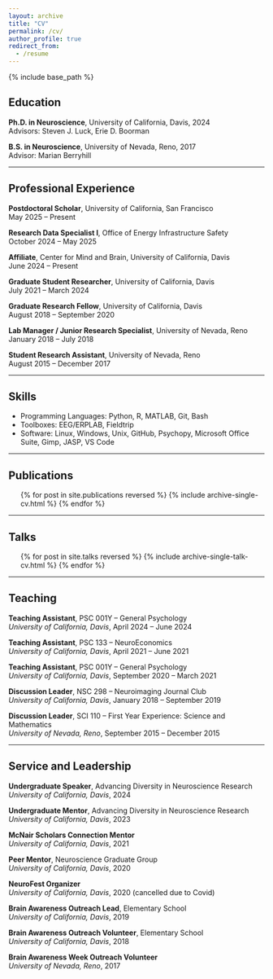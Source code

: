 ```yaml
---
layout: archive
title: "CV"
permalink: /cv/
author_profile: true
redirect_from:
  - /resume
---
```


{% include base_path %}

## Education

**Ph.D. in Neuroscience**, University of California, Davis, 2024  
Advisors: Steven J. Luck, Erie D. Boorman

**B.S. in Neuroscience**, University of Nevada, Reno, 2017  
Advisor: Marian Berryhill

---

## Professional Experience

**Postdoctoral Scholar**, University of California, San Francisco  
May 2025 – Present

**Research Data Specialist I**, Office of Energy Infrastructure Safety  
October 2024 – May 2025

**Affiliate**, Center for Mind and Brain, University of California, Davis  
June 2024 – Present

**Graduate Student Researcher**, University of California, Davis  
July 2021 – March 2024

**Graduate Research Fellow**, University of California, Davis  
August 2018 – September 2020

**Lab Manager / Junior Research Specialist**, University of Nevada, Reno  
January 2018 – July 2018

**Student Research Assistant**, University of Nevada, Reno  
August 2015 – December 2017

---

## Skills

- Programming Languages: Python, R, MATLAB, Git, Bash  
- Toolboxes: EEG/ERPLAB, Fieldtrip  
- Software: Linux, Windows, Unix, GitHub, Psychopy, Microsoft Office Suite, Gimp, JASP, VS Code

---

## Publications

<ul>
  {% for post in site.publications reversed %}
    {% include archive-single-cv.html %}
  {% endfor %}
</ul>

---

## Talks

<ul>
  {% for post in site.talks reversed %}
    {% include archive-single-talk-cv.html %}
  {% endfor %}
</ul>

---

## Teaching

**Teaching Assistant**, PSC 001Y – General Psychology  
*University of California, Davis*, April 2024 – June 2024

**Teaching Assistant**, PSC 133 – NeuroEconomics  
*University of California, Davis*, April 2021 – June 2021

**Teaching Assistant**, PSC 001Y – General Psychology  
*University of California, Davis*, September 2020 – March 2021

**Discussion Leader**, NSC 298 – Neuroimaging Journal Club  
*University of California, Davis*, January 2018 – September 2019

**Discussion Leader**, SCI 110 – First Year Experience: Science and Mathematics  
*University of Nevada, Reno*, September 2015 – December 2015

---

## Service and Leadership

**Undergraduate Speaker**, Advancing Diversity in Neuroscience Research  
*University of California, Davis*, 2024

**Undergraduate Mentor**, Advancing Diversity in Neuroscience Research  
*University of California, Davis*, 2023

**McNair Scholars Connection Mentor**  
*University of California, Davis*, 2021

**Peer Mentor**, Neuroscience Graduate Group  
*University of California, Davis*, 2020

**NeuroFest Organizer**  
*University of California, Davis*, 2020 (cancelled due to Covid)

**Brain Awareness Outreach Lead**, Elementary School  
*University of California, Davis*, 2019

**Brain Awareness Outreach Volunteer**, Elementary School  
*University of California, Davis*, 2018

**Brain Awareness Week Outreach Volunteer**  
*University of Nevada, Reno*, 2017

